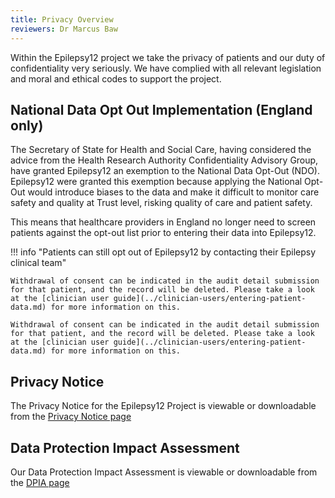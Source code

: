```yaml
---
title: Privacy Overview
reviewers: Dr Marcus Baw
---
```


Within the Epilepsy12 project we take the privacy of patients and our duty of confidentiality very seriously. We have complied with all relevant legislation and moral and ethical codes to support the project.

## National Data Opt Out Implementation (England only)

The Secretary of State for Health and Social Care, having considered the advice from the Health Research Authority Confidentiality Advisory Group, have granted Epilepsy12 an exemption to the National Data Opt-Out (NDO). Epilepsy12 were granted this exemption because applying the National Opt-Out would introduce biases to the data and make it difficult to monitor care safety and quality at Trust level, risking quality of care and patient safety.

This means that healthcare providers in England no longer need to screen patients against the opt-out list prior to entering their data into Epilepsy12.

!!! info "Patients can still opt out of Epilepsy12 by contacting their Epilepsy clinical team"

    Withdrawal of consent can be indicated in the audit detail submission for that patient, and the record will be deleted. Please take a look at the [clinician user guide](../clinician-users/entering-patient-data.md) for more information on this.

    Withdrawal of consent can be indicated in the audit detail submission for that patient, and the record will be deleted. Please take a look at the [clinician user guide](../clinician-users/entering-patient-data.md) for more information on this.

## Privacy Notice

The Privacy Notice for the Epilepsy12 Project is viewable or downloadable from the [Privacy Notice page](privacy-notice.md)

## Data Protection Impact Assessment

Our Data Protection Impact Assessment is viewable or downloadable from the [DPIA page](privacy-impact-assessment.md)
